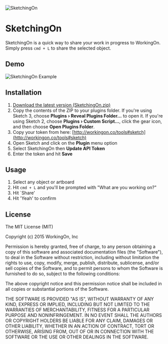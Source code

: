 ![SketchingOn](http://static.workingon.co/SketchingOn@2x.png)  


# SketchingOn

SketchingOn is a quick way to share your work in progress to WorkingOn. Simply press `cmd + L` to share the selected object.

## Demo
![SketchingOn Example](http://static.workingon.co/sketchingon-example.gif)

## Installation

1. [Download the latest version (SketchingOn.zip)](https://github.com/WorkingOn/SketchingOn/releases/latest)
2. Copy the contents of the ZIP to your plugins folder. If you're using Sketch 3, choose **Plugins › Reveal Plugins Folder…** to open it. If you're using Sketch 2, choose **Plugins › Custom Script…**, click the gear icon, and then choose **Open Plugins Folder**.  
3. Copy your token from here: [http://workingon.co/tools#sketch](http://workingon.co/tools#sketch)
4. Open Sketch and click on the **Plugin** menu option
5. Select SketchingOn then **Update API Token**
6. Enter the token and hit **Save**

## Usage

1. Select any object or artboard 
2. Hit `cmd + L` and you'll be prompted with "What are you working on?"
3. Hit `Share'
4. Hit 'Yeah' to confirm

## License

The MIT License (MIT)

Copyright (c) 2015 WorkingOn, Inc

Permission is hereby granted, free of charge, to any person obtaining a copy
of this software and associated documentation files (the "Software"), to deal
in the Software without restriction, including without limitation the rights
to use, copy, modify, merge, publish, distribute, sublicense, and/or sell
copies of the Software, and to permit persons to whom the Software is
furnished to do so, subject to the following conditions:

The above copyright notice and this permission notice shall be included in
all copies or substantial portions of the Software.

THE SOFTWARE IS PROVIDED "AS IS", WITHOUT WARRANTY OF ANY KIND, EXPRESS OR
IMPLIED, INCLUDING BUT NOT LIMITED TO THE WARRANTIES OF MERCHANTABILITY,
FITNESS FOR A PARTICULAR PURPOSE AND NONINFRINGEMENT. IN NO EVENT SHALL THE
AUTHORS OR COPYRIGHT HOLDERS BE LIABLE FOR ANY CLAIM, DAMAGES OR OTHER
LIABILITY, WHETHER IN AN ACTION OF CONTRACT, TORT OR OTHERWISE, ARISING FROM,
OUT OF OR IN CONNECTION WITH THE SOFTWARE OR THE USE OR OTHER DEALINGS IN
THE SOFTWARE.